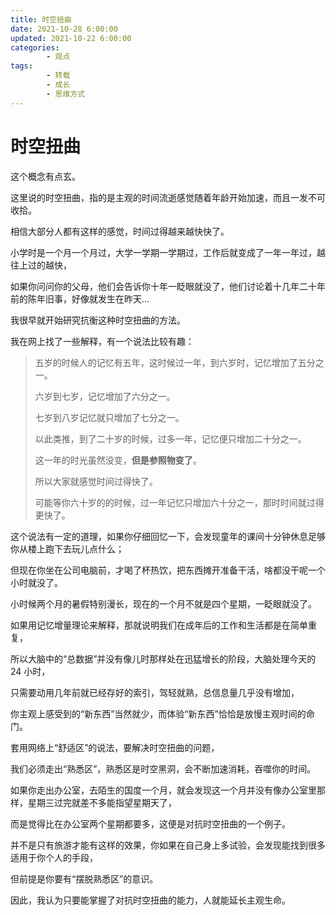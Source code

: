 ```yaml
---
title: 时空扭曲
date: 2021-10-28 6:00:00
updated: 2021-10-22 6:00:00
categories:
        - 观点
tags:
        - 转载
        - 成长
        - 思维方式
---
```


# 时空扭曲

这个概念有点玄。

这里说的时空扭曲，指的是主观的时间流逝感觉随着年龄开始加速，而且一发不可收拾。

相信大部分人都有这样的感觉，时间过得越来越快快了。

小学时是一个月一个月过，大学一学期一学期过，工作后就变成了一年一年过，越往上过的越快，

如果你问问你的父母，他们会告诉你十年一眨眼就没了，他们讨论着十几年二十年前的陈年旧事，好像就发生在昨天...

我很早就开始研究抗衡这种时空扭曲的方法。

我在网上找了一些解释，有一个说法比较有趣：

> 五岁的时候人的记忆有五年，这时候过一年，到六岁时，记忆增加了五分之一。
>
> 六岁到七岁，记忆增加了六分之一。
>
> 七岁到八岁记忆就只增加了七分之一。
>
> 以此类推，到了二十岁的时候，过多一年，记忆便只增加二十分之一。
>
> 这一年的时光虽然没变，**但是参照物变了**。
>
> 所以大家就感觉时间过得快了。
>
> 可能等你六十岁的的时候，过一年记忆只增加六十分之一，那时时间就过得更快了。

这个说法有一定的道理，如果你仔细回忆一下，会发现童年的课间十分钟休息足够你从楼上跑下去玩儿点什么；

但现在你坐在公司电脑前，才喝了杯热饮，把东西摊开准备干活，啥都没干呢一个小时就没了。

小时候两个月的暑假特别漫长，现在的一个月不就是四个星期，一眨眼就没了。

如果用记忆增量理论来解释，那就说明我们在成年后的工作和生活都是在简单重复，

所以大脑中的“总数据”并没有像儿时那样处在迅猛增长的阶段，大脑处理今天的 24 小时，

只需要动用几年前就已经存好的索引，驾轻就熟，总信息量几乎没有增加，

你主观上感受到的“新东西”当然就少，而体验“新东西”恰恰是放慢主观时间的命门。

套用网络上“舒适区”的说法，要解决时空扭曲的问题，

我们必须走出“熟悉区”，熟悉区是时空黑洞，会不断加速消耗，吞噬你的时间。

如果你走出办公室，去陌生的国度一个月，就会发现这一个月并没有像办公室里那样，星期三过完就差不多能指望星期天了，

而是觉得比在办公室两个星期都要多，这便是对抗时空扭曲的一个例子。

并不是只有旅游才能有这样的效果，你如果在自己身上多试验，会发现能找到很多适用于你个人的手段，

但前提是你要有“摆脱熟悉区”的意识。

因此，我认为只要能掌握了对抗时空扭曲的能力，人就能延长主观生命。
